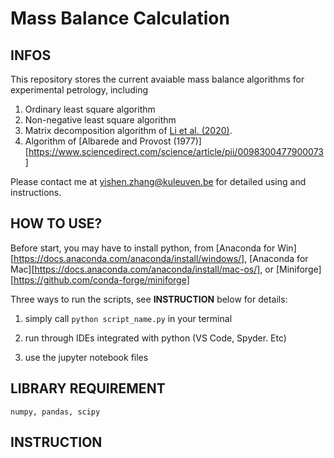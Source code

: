 # Mass Balance Calculation
## INFOS

This repository stores the current avaiable mass balance algorithms for experimental petrology, including 

1) Ordinary least square algorithm
2) Non-negative least square algorithm
3) Matrix decomposition algorithm of [Li et al. (2020)](https://www.sciencedirect.com/science/article/pii/S0009281920300301?casa_token=frTdwy-tVF8AAAAA:z0pcHfcNB3LP4bGdEwWsgbzbauDBsoTKbbit5SnIiEH9htp6Y4zgRZjQttzSVGA34ZXiM-Sne45I). 
4) Algorithm of [Albarede and Provost (1977)][https://www.sciencedirect.com/science/article/pii/0098300477900073]

Please contact me at yishen.zhang@kuleuven.be for detailed using and instructions.

## HOW TO USE?

Before start, you may have to install python, from [Anaconda for Win][https://docs.anaconda.com/anaconda/install/windows/], [Anaconda for Mac][https://docs.anaconda.com/anaconda/install/mac-os/], or [Miniforge][https://github.com/conda-forge/miniforge]

Three ways to run the scripts, see **INSTRUCTION** below for details:

1) simply call ``python script_name.py`` in your terminal

2) run through IDEs integrated with python (VS Code, Spyder. Etc)

3) use the jupyter notebook files

   

## LIBRARY REQUIREMENT

``numpy, pandas, scipy``

## INSTRUCTION

